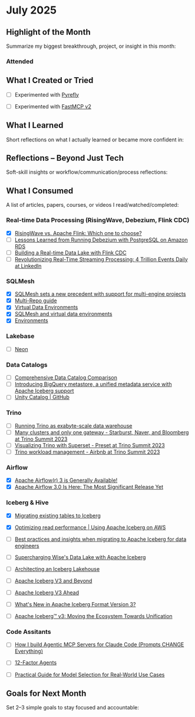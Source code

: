 # July 2025

## Highlight of the Month
Summarize my biggest breakthrough, project, or insight in this month:

> 

### Attended


## What I Created or Tried

- [ ] Experimented with [Pyrefly](https://pyrefly.org/)
- [ ] Experimented with [FastMCP v2](https://github.com/jlowin/fastmcp)


## What I Learned
Short reflections on what I actually learned or became more confident in:



## Reflections – Beyond Just Tech
Soft-skill insights or workflow/communication/process reflections:



## What I Consumed

A list of articles, papers, courses, or videos I read/watched/completed:

### Real-time Data Processing (RisingWave, Debezium, Flink CDC)

- [x] [RisingWave vs. Apache Flink: Which one to choose?](https://docs.risingwave.com/faq/risingwave-flink-comparison)
- [ ] [Lessons Learned from Running Debezium with PostgreSQL on Amazon RDS](https://debezium.io/blog/2020/02/25/lessons-learned-running-debezium-with-postgresql-on-rds/)
- [ ] [Building a Real-time Data Lake with Flink CDC](https://nightlies.apache.org/flink/flink-cdc-docs-master/docs/connectors/flink-sources/tutorials/build-real-time-data-lake-tutorial)
- [ ] [Revolutionizing Real-Time Streaming Processing: 4 Trillion Events Daily at LinkedIn](https://www.linkedin.com/blog/engineering/data-streaming-processing/revolutionizing-real-time-streaming-processing--4-trillion-event)

### SQLMesh

- [x] [SQLMesh sets a new precedent with support for multi-engine projects](https://www.tobikodata.com/blog/support-for-multi-engine-projects)
- [x] [Multi-Repo guide](https://sqlmesh.readthedocs.io/en/stable/guides/multi_repo/)
- [x] [Virtual Data Environments](https://www.tobikodata.com/blog/virtual-data-environments)
- [x] [SQLMesh and virtual data environments](https://medium.com/%40foundinblank/sqlmesh-and-virtual-data-marts-3ee9b2d1e146)
- [x] [Environments](https://sqlmesh.readthedocs.io/en/stable/concepts/environments/)

### Lakebase

- [ ] [Neon](https://github.com/neondatabase/neon)

### Data Catalogs

- [ ] [Comprehensive Data Catalog Comparison](https://www.onehouse.ai/blog/comprehensive-data-catalog-comparison)
- [ ] [Introducing BigQuery metastore, a unified metadata service with Apache Iceberg support](https://cloud.google.com/blog/products/data-analytics/introducing-bigquery-metastore-fully-managed-metadata-service)
- [ ] [Unity Catalog | GitHub](https://github.com/unitycatalog/unitycatalog)

### Trino

- [ ] [Running Trino as exabyte-scale data warehouse](https://www.youtube.com/watch?v=WuUS73QPuZE)
- [ ] [Many clusters and only one gateway - Starburst, Naver, and Bloomberg at Trino Summit 2023](https://www.youtube.com/watch?v=2qwBcKmQSn0)
- [ ] [Visualizing Trino with Superset - Preset at Trino Summit 2023](https://www.youtube.com/watch?v=idk0GMxs8vE)
- [ ] [Trino workload management - Airbnb at Trino Summit 2023](https://www.youtube.com/watch?v=qZejzyxT2fo)

### Airflow

- [x] [Apache Airflow(r) 3 is Generally Available!](https://airflow.apache.org/blog/airflow-three-point-oh-is-here/)
- [x] [Apache Airflow 3.0 Is Here: The Most Significant Release Yet](https://www.datacamp.com/blog/apache-airflow-3-0)

### Iceberg & Hive

- [x] [Migrating existing tables to Iceberg](https://docs.aws.amazon.com/prescriptive-guidance/latest/apache-iceberg-on-aws/table-migration.html)
- [x] [Optimizing read performance | Using Apache Iceberg on AWS](https://docs.aws.amazon.com/prescriptive-guidance/latest/apache-iceberg-on-aws/best-practices-read.html)
- [ ] [Best practices and insights when migrating to Apache Iceberg for data engineers](https://www.youtube.com/watch?v=dKQ2zShNlyQ)
- [ ] [Supercharging Wise's Data Lake with Apache Iceberg](https://youtu.be/_HBUvBmhAt8?si=Dwc--1m1ZfuWIUvI)
- [ ] [Architecting an Iceberg Lakehouse](https://www.youtube.com/watch?v=Qx4wWAGuW2o)
- [ ] [Apache Iceberg V3 and Beyond](https://www.youtube.com/watch?v=0C8CLOzNVEU)
- [ ] [Apache Iceberg V3 Ahead](https://www.youtube.com/watch?v=WpcrVlktSyE)
- [ ] [What's New in Apache Iceberg Format Version 3?](https://www.dremio.com/blog/apache-iceberg-v3/)
- [ ] [Apache Iceberg™ v3: Moving the Ecosystem Towards Unification](https://www.databricks.com/blog/apache-icebergtm-v3-moving-ecosystem-towards-unification)



### Code Assitants

- [ ] [How I build Agentic MCP Servers for Claude Code (Prompts CHANGE Everything)](https://www.youtube.com/watch?v=mKEq_YaJjPI)
- [ ] [12-Factor Agents](https://github.com/humanlayer/12-factor-agents)
- [ ] [Practical Guide for Model Selection for Real‑World Use Cases](https://cookbook.openai.com/examples/partners/model_selection_guide/model_selection_guide)


## Goals for Next Month
Set 2–3 simple goals to stay focused and accountable:
